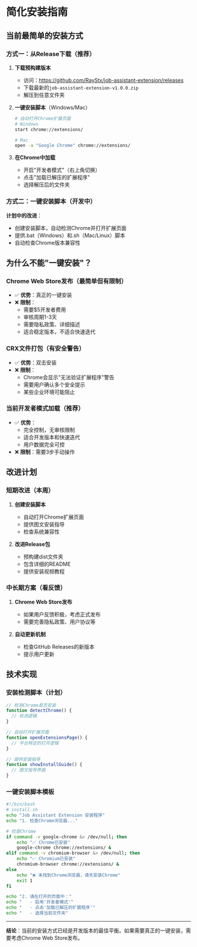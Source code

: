 # 简化安装指南

## 当前最简单的安装方式

### 方式一：从Release下载（推荐）

1. **下载预构建版本**
   - 访问：https://github.com/RayStx/job-assistant-extension/releases
   - 下载最新的`job-assistant-extension-v1.0.0.zip`
   - 解压到任意文件夹

2. **一键安装脚本**（Windows/Mac）
   ```bash
   # 自动打开Chrome扩展页面
   # Windows
   start chrome://extensions/
   
   # Mac
   open -a "Google Chrome" chrome://extensions/
   ```

3. **在Chrome中加载**
   - 开启"开发者模式"（右上角切换）
   - 点击"加载已解压的扩展程序"
   - 选择解压后的文件夹

### 方式二：一键安装脚本（开发中）

**计划中的改进**：
- 创建安装脚本，自动检测Chrome并打开扩展页面
- 提供.bat（Windows）和.sh（Mac/Linux）脚本
- 自动检查Chrome版本兼容性

## 为什么不能"一键安装"？

### Chrome Web Store发布（最简单但有限制）
- ✅ **优势**：真正的一键安装
- ❌ **限制**：
  - 需要$5开发者费用
  - 审核周期1-3天
  - 需要隐私政策、详细描述
  - 适合稳定版本，不适合快速迭代

### CRX文件打包（有安全警告）
- ✅ **优势**：双击安装
- ❌ **限制**：
  - Chrome会显示"无法验证扩展程序"警告
  - 需要用户确认多个安全提示
  - 某些企业环境可能阻止

### 当前开发者模式加载（推荐）
- ✅ **优势**：
  - 完全控制，无审核限制
  - 适合开发版本和快速迭代
  - 用户数据完全可控
- ❌ **限制**：需要3步手动操作

## 改进计划

### 短期改进（本周）
1. **创建安装脚本**
   - 自动打开Chrome扩展页面
   - 提供图文安装指导
   - 检查系统兼容性

2. **改进Release包**
   - 预构建dist文件夹
   - 包含详细的README
   - 提供安装视频教程

### 中长期方案（看反馈）
1. **Chrome Web Store发布**
   - 如果用户反馈积极，考虑正式发布
   - 需要完善隐私政策、用户协议等

2. **自动更新机制**
   - 检查GitHub Releases的新版本
   - 提示用户更新

## 技术实现

### 安装检测脚本（计划）
```javascript
// 检测Chrome是否安装
function detectChrome() {
  // 检测逻辑
}

// 自动打开扩展页面
function openExtensionsPage() {
  // 平台特定的打开逻辑
}

// 提供安装指导
function showInstallGuide() {
  // 图文指导界面
}
```

### 一键安装脚本模板
```bash
#!/bin/bash
# install.sh
echo "Job Assistant Extension 安装程序"
echo "1. 检查Chrome浏览器..."

# 检查Chrome
if command -v google-chrome &> /dev/null; then
    echo "✅ Chrome已安装"
    google-chrome chrome://extensions/ &
elif command -v chromium-browser &> /dev/null; then
    echo "✅ Chromium已安装"
    chromium-browser chrome://extensions/ &
else
    echo "❌ 未找到Chrome浏览器，请先安装Chrome"
    exit 1
fi

echo "2. 请在打开的页面中："
echo "   - 启用'开发者模式'"
echo "   - 点击'加载已解压的扩展程序'"
echo "   - 选择当前文件夹"
```

---

**结论**：当前的安装方式已经是开发版本的最佳平衡。如果需要真正的一键安装，需要考虑Chrome Web Store发布。